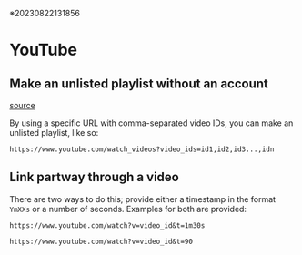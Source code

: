 ※20230822131856

# YouTube

## Make an unlisted playlist without an account

[source](https://www.labnol.org/internet/create-youtube-playlists/28827/)

By using a specific URL with comma-separated video IDs, you can make an unlisted playlist, like so:

`https://www.youtube.com/watch_videos?video_ids=id1,id2,id3...,idn`

## Link partway through a video

There are two ways to do this; provide either a timestamp in the format `YmXXs` or a number of seconds. Examples for both are provided:

`https://www.youtube.com/watch?v=video_id&t=1m30s`

`https://www.youtube.com/watch?v=video_id&t=90`